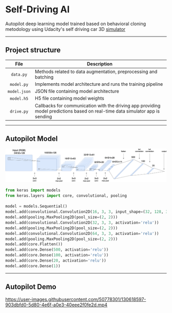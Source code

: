 # Self-Driving AI

Autopilot deep learning model trained based on behavioral cloning metodology using Udacity's self driving car 3D [simulator](https://github.com/udacity/self-driving-car-sim)

---

## Project structure

| File           | Description                                                                                                                    |
| :------------: | ------------------------------------------------------------------------------------------------------------------------------ |
| `data.py`      | Methods related to data augmentation, preprocessing and batching                                                               |
| `model.py`     | Implements model architecture and runs the training pipeline                                                                   |
| `model.json`   | JSON file containing model architecture                                                                                        |
| `model.h5`     | H5 file containing model weights                                                                                               |
| `drive.py`     | Callbacks for communication with the driving app providing model predictions based on real-time data simulator app is sending  |

---

## Autopilot Model 

![](https://github.com/Defaultin/car-autopilot/blob/master/behavioral-cloning-3d/demo/model.png "Model")

```python
from keras import models
from keras.layers import core, convolutional, pooling

model = models.Sequential()
model.add(convolutional.Convolution2D(16, 3, 3, input_shape=(32, 128, 3), activation='relu'))
model.add(pooling.MaxPooling2D(pool_size=(2, 2)))
model.add(convolutional.Convolution2D(32, 3, 3, activation='relu'))
model.add(pooling.MaxPooling2D(pool_size=(2, 2)))
model.add(convolutional.Convolution2D(64, 3, 3, activation='relu'))
model.add(pooling.MaxPooling2D(pool_size=(2, 2)))
model.add(core.Flatten())
model.add(core.Dense(500, activation='relu'))
model.add(core.Dense(100, activation='relu'))
model.add(core.Dense(20, activation='relu'))
model.add(core.Dense(1))
``` 

---

## Autopilot Demo

https://user-images.githubusercontent.com/50778301/130618597-903dbfd0-5d80-4e6f-a0e3-40eee2f0fe2d.mp4
